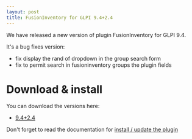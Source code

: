 ```yaml
---
layout: post
title: FusionInventory for GLPI 9.4+2.4
---
```


We have released a new version of plugin FusionInventory for GLPI 9.4.

It's a bug fixes version:

* fix display the rand of dropdown in the group search form
* fix to permit search in fusioninventory groups the plugin fields



# Download & install

You can download the versions here: 

* [9.4+2.4](https://github.com/fusioninventory/fusioninventory-for-glpi/releases/tag/glpi9.4%2B2.4)


Don't forget to read the documentation for [install / update the plugin](http://fusioninventory.org/documentation/fi4g/installation.html)

